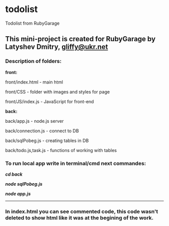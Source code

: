 # todolist
Todolist from RubyGarage

This mini-project is created for RubyGarage by Latyshev Dmitry,
gliffy@ukr.net
--------
### Description of folders:
**front:**

front/index.html - main html

front/CSS - folder with images and styles for page

front/JS/index.js - JavaScript for front-end

**back:**

back/app.js - node.js server

back/connection.js - connect to DB

back/sqlPobeg.js - creating tables in DB

back/todo.js,task.js - functions of working with tables

### To run local app write in terminal/cmd next commandes:

***cd back***

***node sqlPobeg.js***

***node app.js***

--------
### **In index.html you can see commented code, this code wasn't deleted to show html like it was at the begining of the work.**
